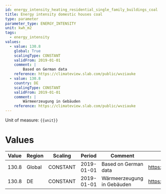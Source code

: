 ```yaml
---
id: energy_intensity_heating_residential_single_family_buildings_coal
title: Energy intensity domestic houses coal
type: parameter
parameter_type: ENERGY_INTENSITY
unit: kwh_m2
tags:
  - energy_intensity
values:
  - value: 130.8
    global: True
    scalingType: CONSTANT
    validFrom: 2019-01-01
    comment: |
        Based on German data
    reference: https://climateview.slab.com/public/wvziauke
  - value: 130.8
    country: DE
    scalingType: CONSTANT
    validFrom: 2019-01-01
    comment: |
        Wärmeerzeugung in Gebäuden
    reference: https://climateview.slab.com/public/wvziauke
---
```



Unit of measure: `{{unit}}`


# Values


| Value | Region | Scaling | Period | Comment | Reference |
|-------|--------|---------|--------|---------|-----------|
| 130.8 | Global | CONSTANT | 2019-01-01 | Based on German data | https://climateview.slab.com/public/wvziauke |
| 130.8 | DE | CONSTANT | 2019-01-01 | Wärmeerzeugung in Gebäuden | https://climateview.slab.com/public/wvziauke |


